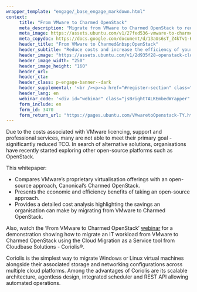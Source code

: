 ```yaml
---
wrapper_template: "engage/_base_engage_markdown.html"
context:
     title: "From VMware to Charmed OpenStack"
     meta_description: "Migrate from VMware to Charmed OpenStack to reduce costs and increase infrastructure efficiency."
     meta_image: https://assets.ubuntu.com/v1/27fed536-vmware-to-charmed-openstack-social.jpg
     meta_copydoc: https://docs.google.com/document/d/13aUs6sT_Z4kTv1-KiISD22yqh_1VOw9xLLqEMftJZyU/edit
     header_title: "From VMware to Charmed&nbsp;OpenStack"
     header_subtitle: "Reduce costs and increase the efficiency of your infrastructure with open source adoption"
     header_image: "https://assets.ubuntu.com/v1/2d935f28-openstack-cloud.svg"
     header_image_width: "250"
     header_image_height: "160"
     header_url:
     header_cta:
     header_class: p-engage-banner--dark
     header_supplemental: '<br /><p><a href="#register-section" class="p-button--positive">Download the whitepaper</a> <a href="#webinar" class="p-button--neutral">Watch the webinar</a></p>'
     header_lang: en
     webinar_code: '<div id="webinar" class="jsBrightTALKEmbedWrapper" style="width:100%; height:100%; position:relative;background: #ffffff;"><script class="jsBrightTALKEmbedConfig" type="application/json">{ "channelId" : 6793, "language": "en-US", "commId" : 348935, "displayMode" : "standalone", "height" : "auto" }</script><script src="https://www.brighttalk.com/clients/js/player-embed/player-embed.js" class="jsBrightTALKEmbed"></script></div>'
     form_include: en
     form_id: 3470
     form_return_url: "https://pages.ubuntu.com/VMwaretoOpenstack-TY.html"
---
```


Due to the costs associated with VMware licencing, support and professional services, many are not able to meet their primary goal - significantly reduced TCO. In search of alternative solutions, organisations have recently started exploring other open-source platforms such as OpenStack.

This whitepaper:

<ul class="p-list">
     <li class="p-list__item is-ticked">Compares VMware’s proprietary virtualisation offerings with an open-source approach, Canonical’s Charmed OpenStack.</li>
     <li class="p-list__item is-ticked">Presents the economic and efficiency benefits of taking an open-source approach.</li>
     <li class="p-list__item is-ticked">Provides a detailed cost analysis highlighting the savings an organisation can make by migrating from VMware to Charmed OpenStack.</li>
</ul>

Also, watch the ‘From VMware to Charmed OpenStack’ <a href="#webinar">webinar</a> for a demonstration showing how to migrate an IT workload from VMware to Charmed OpenStack using the Cloud Migration as a Service tool from Cloudbase Solutions - Coriolis®.

Coriolis is the simplest way to migrate Windows or Linux virtual machines alongside their associated storage and networking configurations across multiple cloud platforms. Among the advantages of Coriolis are its scalable architecture, agentless design, integrated scheduler and REST API allowing automated operations.
